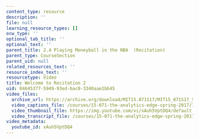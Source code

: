 ```yaml
---
content_type: resource
description: ''
file: null
learning_resource_types: []
ocw_type: ''
optional_tab_title: ''
optional_text: ''
parent_title: 2.4 Playing Moneyball in the NBA  (Recitation)
parent_type: CourseSection
parent_uid: null
related_resources_text: ''
resource_index_text: ''
resourcetype: Video
title: Welcome to Recitation 2
uid: 84645377-5949-93ed-bac0-3340aae1bb45
video_files:
  archive_url: https://archive.org/download/MIT15.071S17/MIT15_071S17_Session_2.4.01_300k.mp4
  video_captions_file: /courses/15-071-the-analytics-edge-spring-2017/1cb0f44b6e0c508997b7086c87de55e0_xAuh5VptDQ4.vtt
  video_thumbnail_file: https://img.youtube.com/vi/xAuh5VptDQ4/default.jpg
  video_transcript_file: /courses/15-071-the-analytics-edge-spring-2017/f2e42ebba8af09363e245dee6028d5cb_xAuh5VptDQ4.pdf
video_metadata:
  youtube_id: xAuh5VptDQ4
---
```

